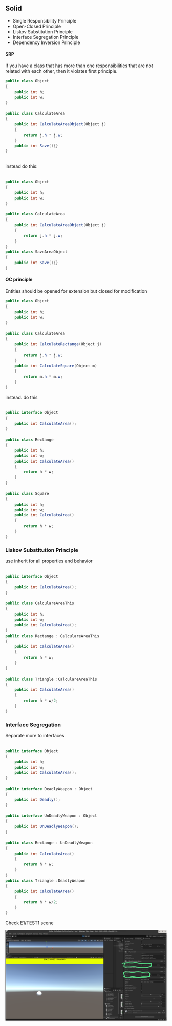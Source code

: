 ## Solid

* Single Responsibility Principle
* Open-Closed Principle
* Liskov Substitution Principle
* Interface Segregation Principle
* Dependency Inversion Principle



#### SRP
If you have a class that has more than one responsibilities that are not related with each other,
then it violates first principle.

```csharp
public class Object
{
    public int h;
    public int w;
}

public class CalculateArea
{
    public int CalculateAreaObject(Object j)
    {
        return j.h * j.w;
    }   
    public int Save(){}   
}
 
```
instead do this:

```csharp

public class Object
{
    public int h;
    public int w;
}

public class CalculateArea
{
    public int CalculateAreaObject(Object j)
    {
        return j.h * j.w;
    }    
}
public class SaveAreaObject
{
    public int Save(){}    
}

```

#### OC principle

Entities should be opened for extension but closed for modification



```csharp
public class Object
{
    public int h;
    public int w;
}

public class CalculateArea
{
    public int CalculateRectange(Object j)
    {
        return j.h * j.w;
    }    
    public int CalculateSquare(Object m)
    {
        return m.h * m.w;
    }    
}

```
instead. do this

```csharp

public interface Object
{
    public int CalculateArea();
}

public class Rectange
{
    public int h;
    public int w;
    public int CalculateArea()
    {
        return h * w;
    }    
}

public class Square
{
    public int h;
    public int w;
    public int CalculateArea()
    {
        return h * w;
    }      
}
```

### Liskov Substitution Principle

use inherit for all properties and behavior

```csharp

public interface Object
{
    public int CalculateArea();
}

public class CalculareAreaThis
{
    public int h;
    public int w;
    public int CalculateArea();   
}
public class Rectange : CalculareAreaThis
{
    public int CalculateArea()
    {
        return h * w;
    }      
}

public class Triangle :CalculareAreaThis
{
    public int CalculateArea()
    {
        return h * w/2;
    }           
}
```

### Interface Segregation 
Separate more to interfaces

```csharp

public interface Object
{
    public int h;
    public int w;
    public int CalculateArea();
}

public interface DeadlyWeapon : Object
{
    public int Deadly();
}

public interface UnDeadlyWeapon : Object
{
    public int UnDeadlyWeapon();
}

public class Rectange : UnDeadlyWeapon
{
    public int CalculateArea()
    {
        return h * w;
    }      
}
public class Triangle :DeadlyWeapon
{
    public int CalculateArea()
    {
        return h * w/2;
    }           
}
```

Check E1/TEST1 scene

![alt text](E1/Solid1.png)
